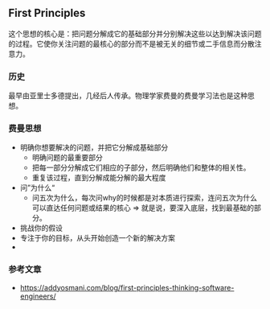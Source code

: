 ## First Principles
这个思想的核心是：把问题分解成它的基础部分并分别解决这些以达到解决该问题的过程。它使你关注问题的最核心的部分而不是被无关的细节或二手信息而分散注意力。

### 历史
最早由亚里士多德提出，几经后人传承。物理学家费曼的费曼学习法也是这种思想。

### 费曼思想
- 明确你想要解决的问题，并把它分解成基础部分
  - 明确问题的最重要部分
  - 把每一部分分解成它们相应的子部分，然后明确他们和整体的相关性。
  - 重复该过程，直到分解成能分解的最大程度
- 问”为什么“
  - 问五次为什么，每次问why的时候都是对本质进行探索，连问五次为什么可以直达任何问题或结果的核心 => 就是说，要深入底层，找到最基础的部分。
- 挑战你的假设
- 专注于你的目标，从头开始创造一个新的解决方案
- 


### 参考文章
- https://addyosmani.com/blog/first-principles-thinking-software-engineers/